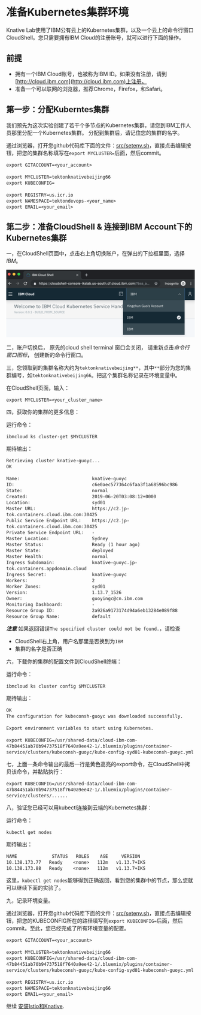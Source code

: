 # 准备Kubernetes集群环境

Knative Lab使用了IBM公有云上的Kubernetes集群，以及一个云上的命令行窗口CloudShell。您只需要拥有IBM Cloud的注册账号，就可以进行下面的操作。

## 前提

* 拥有一个IBM Cloud账号，也被称为IBM ID。如果没有注册，请到[http://cloud.ibm.com](http://cloud.ibm.com)上注册。
* 准备一个可以联网的浏览器，推荐Chrome，Firefox，和Safari。

## 第一步：分配Kuberntes集群

我们预先为这次实验创建了若干个多节点的Kubernetes集群，请您到IBM工作人员那里分配一个Kubernetes集群。 分配到集群后，请记住您的集群的名字。

通过浏览器，打开您github代码库下面的文件：[src/setenv.sh](../src/setenv.sh)，直接点击编辑按钮，把您的集群名称填写在`export MYCLUSTER=`后面，然后commit。

```
export GITACCOUNT=<your_account>

export MYCLUSTER=tektonknativebeijing66
export KUBECONFIG=

export REGISTRY=us.icr.io
export NAMESPACE=tektondevops-<your_name>
export EMAIL=<your_email>
```

## 第二步：准备CloudShell &  连接到IBM Account下的Kubernetes集群

一，在CloudShell页面中，点击右上角切换账户，在弹出的下拉框里面，选择*IBM*。 

![](https://github.com/daisy-ycguo/knativelab/raw/master/images/cloudshell-account.png)


二，账户切换后， 原先的cloud shell terminal 窗口会关闭， 请重新点击*命令行窗口图标*， 创建新的命令行窗口。 

三，您领取到的集群名称大约为`tektonknativebeijing**`，其中`**`部分为您的集群编号，如`tektonknativebeijing66`。把这个集群名称记录在环境变量中。

   在CloudShell页面，输入：
   ```text
   export MYCLUSTER=<your_cluster_name>
   ```

四，获取你的集群的更多信息：

运行命令：
```text
ibmcloud ks cluster-get $MYCLUSTER
```

期待输出：
```
Retrieving cluster knative-guoyc...
OK

Name:                           knative-guoyc
ID:                             c6e0aec577364c6faa3f1a68596bc986
State:                          normal
Created:                        2019-06-20T03:08:12+0000
Location:                       syd01
Master URL:                     https://c2.jp-tok.containers.cloud.ibm.com:30425
Public Service Endpoint URL:    https://c2.jp-tok.containers.cloud.ibm.com:30425
Private Service Endpoint URL:   -
Master Location:                Sydney
Master Status:                  Ready (1 hour ago)
Master State:                   deployed
Master Health:                  normal
Ingress Subdomain:              knative-guoyc.jp-tok.containers.appdomain.cloud
Ingress Secret:                 knative-guoyc
Workers:                        2
Worker Zones:                   syd01
Version:                        1.13.7_1526
Owner:                          guoyingc@cn.ibm.com
Monitoring Dashboard:           -
Resource Group ID:              2a926a9173174d94a6eb13284e089f88
Resource Group Name:            default
```

***注意*** 如果返回错误`The specified cluster could not be found.`，请检查
- CloudShell右上角，用户名那里是否换到为`IBM`
- 集群的名字是否正确

六，下载你的集群的配置文件到CloudShell终端：

   运行命令：
   ```text
   ibmcloud ks cluster config $MYCLUSTER
   ```
   期待输出：
   ```
   OK
   The configuration for kubeconsh-guoyc was downloaded successfully.
   
   Export environment variables to start using Kubernetes.
   
   export KUBECONFIG=/usr/shared-data/cloud-ibm-com-47b84451ab70b94737518f7640a9ee42-1/.bluemix/plugins/container-service/clusters/kubeconsh-guoyc/kube-config-syd01-kubeconsh-guoyc.yml
   ```

七，上面一条命令输出的最后一行是黄色高亮的export命令，在CloudShell中拷贝该命令，并黏贴执行：

   ```text
   export KUBECONFIG=/usr/shared-data/cloud-ibm-com-47b84451ab70b94737518f7640a9ee42-1/.bluemix/plugins/container-service/clusters/......
   ```

八，验证您已经可以用kubectl连接到云端的Kubernetes集群：

   运行命令：
   ```text
   kubectl get nodes
   ```
   期待输出：
   ```
   NAME             STATUS   ROLES    AGE     VERSION
   10.138.173.77   Ready    <none>   112m   v1.13.7+IKS
   10.138.173.88   Ready    <none>   112m   v1.13.7+IKS
   ```

这里，`kubectl get nodes`能够得到正确返回，看到您的集群中的节点，那么您就可以继续下面的实验了。

九，记录环境变量。

通过浏览器，打开您github代码库下面的文件：[src/setenv.sh](../src/setenv.sh)，直接点击编辑按钮，把您的KUBECONFIG所在的路径填写到`export KUBECONFIG=`后面，然后commit。至此，您已经完成了所有环境变量的配置。

```
export GITACCOUNT=<your_account>

export MYCLUSTER=tektonknativebeijing66
export KUBECONFIG=/usr/shared-data/cloud-ibm-com-47b84451ab70b94737518f7640a9ee42-1/.bluemix/plugins/container-service/clusters/kubeconsh-guoyc/kube-config-syd01-kubeconsh-guoyc.yml

export REGISTRY=us.icr.io
export NAMESPACE=tektonknativebeijing66
export EMAIL=<your_email>
```

继续 [安装Istio和Knative](./03-istio-knative-install.md).

